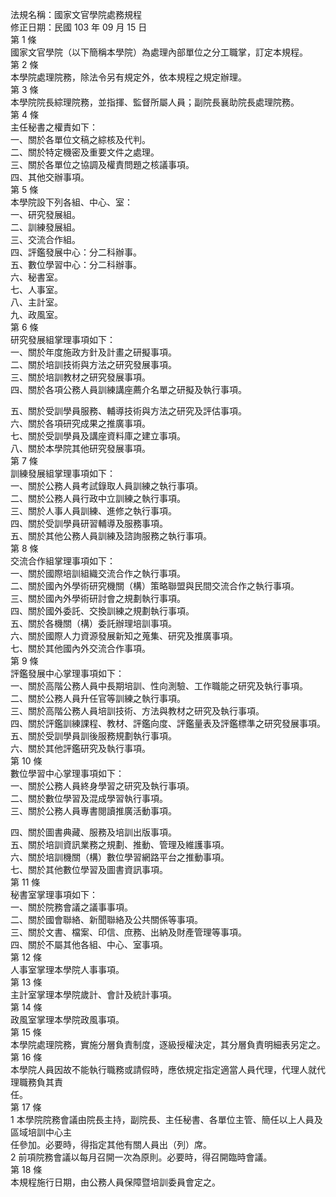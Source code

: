 法規名稱：國家文官學院處務規程  
修正日期：民國 103 年 09 月 15 日  
第 1 條  
國家文官學院（以下簡稱本學院）為處理內部單位之分工職掌，訂定本規程。  
第 2 條  
本學院處理院務，除法令另有規定外，依本規程之規定辦理。  
第 3 條  
本學院院長綜理院務，並指揮、監督所屬人員；副院長襄助院長處理院務。  
第 4 條  
主任秘書之權責如下：  
一、關於各單位文稿之綜核及代判。  
二、關於特定機密及重要文件之處理。  
三、關於各單位之協調及權責問題之核議事項。  
四、其他交辦事項。  
第 5 條  
本學院設下列各組、中心、室：  
一、研究發展組。  
二、訓練發展組。  
三、交流合作組。  
四、評鑑發展中心：分二科辦事。  
五、數位學習中心：分二科辦事。  
六、秘書室。  
七、人事室。  
八、主計室。  
九、政風室。  
第 6 條  
研究發展組掌理事項如下：  
一、關於年度施政方針及計畫之研擬事項。  
二、關於培訓技術與方法之研究發展事項。  
三、關於培訓教材之研究發展事項。  
四、關於各項公務人員訓練講座薦介名單之研擬及執行事項。  


五、關於受訓學員服務、輔導技術與方法之研究及評估事項。  
六、關於各項研究成果之推廣事項。  
七、關於受訓學員及講座資料庫之建立事項。  
八、關於本學院其他研究發展事項。  
第 7 條  
訓練發展組掌理事項如下：  
一、關於公務人員考試錄取人員訓練之執行事項。  
二、關於公務人員行政中立訓練之執行事項。  
三、關於人事人員訓練、進修之執行事項。  
四、關於受訓學員研習輔導及服務事項。  
五、關於其他公務人員訓練及諮詢服務之執行事項。  
第 8 條  
交流合作組掌理事項如下：  
一、關於國際培訓組織交流合作之執行事項。  
二、關於國內外學術研究機關（構）策略聯盟與民間交流合作之執行事項。  
三、關於國內外學術研討會之規劃執行事項。  
四、關於國外委託、交換訓練之規劃執行事項。  
五、關於各機關（構）委託辦理培訓事項。  
六、關於國際人力資源發展新知之蒐集、研究及推廣事項。  
七、關於其他國內外交流合作事項。  
第 9 條  
評鑑發展中心掌理事項如下：  
一、關於高階公務人員中長期培訓、性向測驗、工作職能之研究及執行事項。  
二、關於公務人員升任官等訓練之執行事項。  
三、關於高階公務人員培訓技術、方法與教材之研究及執行事項。  
四、關於評鑑訓練課程、教材、評鑑向度、評鑑量表及評鑑標準之研究發展事項。  
五、關於受訓學員訓後服務規劃執行事項。  
六、關於其他評鑑研究及執行事項。  
第 10 條  
數位學習中心掌理事項如下：  
一、關於公務人員終身學習之研究及執行事項。  
二、關於數位學習及混成學習執行事項。  
三、關於公務人員專書閱讀推廣活動事項。  


四、關於圖書典藏、服務及培訓出版事項。  
五、關於培訓資訊業務之規劃、推動、管理及維護事項。  
六、關於培訓機關（構）數位學習網路平台之推動事項。  
七、關於其他數位學習及圖書資訊事項。  
第 11 條  
秘書室掌理事項如下：  
一、關於院務會議之議事事項。  
二、關於國會聯絡、新聞聯絡及公共關係等事項。  
三、關於文書、檔案、印信、庶務、出納及財產管理等事項。  
四、關於不屬其他各組、中心、室事項。  
第 12 條  
人事室掌理本學院人事事項。  
第 13 條  
主計室掌理本學院歲計、會計及統計事項。  
第 14 條  
政風室掌理本學院政風事項。  
第 15 條  
本學院處理院務，實施分層負責制度，逐級授權決定，其分層負責明細表另定之。  
第 16 條  
本學院人員因故不能執行職務或請假時，應依規定指定適當人員代理，代理人就代理職務負其責  
任。  
第 17 條  
1 本學院院務會議由院長主持，副院長、主任秘書、各單位主管、簡任以上人員及區域培訓中心主  
任參加。必要時，得指定其他有關人員出（列）席。  
2 前項院務會議以每月召開一次為原則。必要時，得召開臨時會議。  
第 18 條  
本規程施行日期，由公務人員保障暨培訓委員會定之。  


